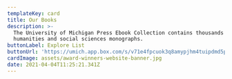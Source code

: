```yaml
---
templateKey: card
title: Our Books
description: >-
  The University of Michigan Press Ebook Collection contains thousands of
  humanities and social sciences monographs.
buttonLabel: Explore List
buttonUrl: 'https://umich.app.box.com/s/v71e4fpcuok3q8amypjhm4tuipdmd5pr'
cardImage: assets/award-winners-website-banner.jpg
date: 2021-04-04T11:25:21.341Z
---
```


